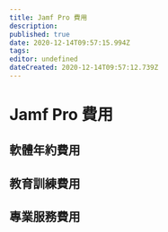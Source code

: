 ```yaml
---
title: Jamf Pro 費用
description: 
published: true
date: 2020-12-14T09:57:15.994Z
tags: 
editor: undefined
dateCreated: 2020-12-14T09:57:12.739Z
---
```


# Jamf Pro 費用

## 軟體年約費用

## 教育訓練費用

## 專業服務費用